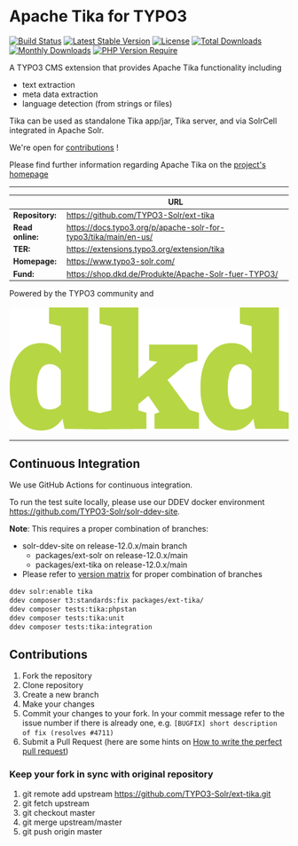 # Apache Tika for TYPO3

[![Build Status](https://github.com/TYPO3-Solr/ext-tika/actions/workflows/ci.yml/badge.svg?branch=main)](https://github.com/TYPO3-Solr/ext-tika/actions?query=branch:release-10.0.x)
[![Latest Stable Version](https://poser.pugx.org/apache-solr-for-typo3/tika/v/stable)](https://packagist.org/packages/apache-solr-for-typo3/tika)
[![License](https://poser.pugx.org/apache-solr-for-typo3/tika/license)](https://packagist.org/packages/apache-solr-for-typo3/tika)
[![Total Downloads](http://poser.pugx.org/apache-solr-for-typo3/tika/downloads)](https://packagist.org/packages/apache-solr-for-typo3/tika)
[![Monthly Downloads](https://poser.pugx.org/apache-solr-for-typo3/tika/d/monthly)](https://packagist.org/packages/apache-solr-for-typo3/tika)
[![PHP Version Require](http://poser.pugx.org/apache-solr-for-typo3/tika/require/php)](https://packagist.org/packages/apache-solr-for-typo3/tika)

A TYPO3 CMS extension that provides Apache Tika functionality including

* text extraction
* meta data extraction
* language detection (from strings or files)

Tika can be used as standalone Tika app/jar, Tika server, and via SolrCell integrated in Apache Solr.

We're open for [contributions](#Contributions) !

Please find further information regarding Apache Tika on the [project's homepage](http://tika.apache.org)

---

|                  | URL                                                             |
|------------------|-----------------------------------------------------------------|
| **Repository:**  | https://github.com/TYPO3-Solr/ext-tika                          |
| **Read online:** | https://docs.typo3.org/p/apache-solr-for-typo3/tika/main/en-us/ |
| **TER:**         | https://extensions.typo3.org/extension/tika                     |
| **Homepage:**    | https://www.typo3-solr.com/                                     |
| **Fund:**        | https://shop.dkd.de/Produkte/Apache-Solr-fuer-TYPO3/            |

Powered by the TYPO3 community and <br><br>![dkd Internet Service GmbH](./Resources/Public/Images/dkd_logo.png)

---

## Continuous Integration

We use GitHub Actions for continuous integration.

To run the test suite locally, please use our DDEV docker environment https://github.com/TYPO3-Solr/solr-ddev-site.

**Note**:
  This requires a proper combination of branches:
* solr-ddev-site on release-12.0.x/main branch
    * packages/ext-solr on release-12.0.x/main
    * packages/ext-tika on release-12.0.x/main
* Please refer to [version matrix](https://raw.githubusercontent.com/TYPO3-Solr/ext-solr/master/Documentation/Appendix/VersionMatrix.rst) for proper combination of branches

```shell
ddev solr:enable tika
ddev composer t3:standards:fix packages/ext-tika/
ddev composer tests:tika:phpstan
ddev composer tests:tika:unit
ddev composer tests:tika:integration
```

## <a name="Contributions"></a>Contributions

1. Fork the repository
2. Clone repository
3. Create a new branch
4. Make your changes
5. Commit your changes to your fork. In your commit message refer to the issue number if there is already one, e.g. `[BUGFIX] short description of fix (resolves #4711)`
6. Submit a Pull Request (here are some hints on [How to write the perfect pull request](https://github.com/blog/1943-how-to-write-the-perfect-pull-request))

### Keep your fork in sync with original repository

1. git remote add upstream https://github.com/TYPO3-Solr/ext-tika.git
2. git fetch upstream
3. git checkout master
4. git merge upstream/master
5. git push origin master
